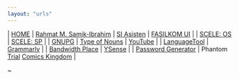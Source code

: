 ```yaml
---
layout: "urls"
---
```


| [HOME](https://home.vlsm.org) | [Rahmat M. Samik-Ibrahim](https://rahmatm.samik-ibrahim.vlsm.org/) | [SI Asisten](https://siasisten.cs.ui.ac.id/)  | [FASILKOM UI](https://www.cs.ui.ac.id/) |
| [SCELE: OS](https://scele.cs.ui.ac.id/course/view.php?id=3020) | [SCELE: SP](https://scele.cs.ui.ac.id/mod/forum/view.php?id=51640) |
| [GNUPG](https://gnupg.org/) | [Type of Nouns](https://youtu.be/a0PS8emW6Qo) | [YouTube](https://www.youtube.com/) |
| [LanguageTool](https://languagetoolplus.com/) | [Grammarly](https://grammarly.com/) |
| [Bandwidth Place](https://www.bandwidthplace.com/) | [YSense](https://www.ysense.com/) | 
| [Password Generator](https://passwordsgenerator.net/) | Phantom [Trial](http://www.phantomtrail.com/daily-comic-strips/Phantom) [Comics Kingdom](https://www.comicskingdom.com/phantom) |

~             

